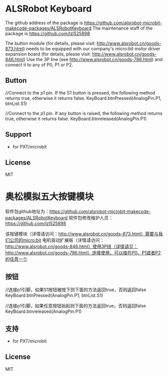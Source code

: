 # ALSRobot Keyboard
The github address of the package is https://github.com/alsrobot-microbit-makecode-packages/ALSRobotKeyboard
The maintenance staff of the package is https://github.com/lzl525898

The button module (for details, please visit: http://www.alsrobot.cn/goods-873.html) needs to be equipped with our company's micro:bit motor driver expansion board (for details, please visit: http://www.alsrobot.cn/goods-846.html) Use the 3P line (see http://www.alsrobot.cn/goods-786.html) and connect it to any of P0, P1 or P2.

## Button
//Connect to the p1 pin. If the S1 button is pressed, the following method returns true, otherwise it returns false.
KeyBoard.btnPressed(AnalogPin.P1, btnList.S1)

//Connect to the p1 pin. If any button is raised, the following method returns true, otherwise it returns false.
KeyBoard.btnreleased(AnalogPin.P1)

## Support

* for PXT/microbit

## License

MIT


# 奥松模拟五大按键模块
软件包github地址为：https://github.com/alsrobot-microbit-makecode-packages/ALSRobotKeyboard
软件包修改维护人员：https://github.com/lzl525898

该按键模块（详情请访问：http://www.alsrobot.cn/goods-873.html）需要与我们公司的micro:bit 电机驱动扩展板（详情请访问：http://www.alsrobot.cn/goods-846.html）使用3P线（详情请见：http://www.alsrobot.cn/goods-786.html）连接使用，可以接在P0、P1或者P2的任意一个

## 按钮
//连接p1引脚，如果S1按钮被按下则下面的方法返回true，否则返回false
KeyBoard.btnPressed(AnalogPin.P1, btnList.S1)

//连接p1引脚，如果任意按钮抬起则下面的方法返回true，否则返回false
KeyBoard.btnreleased(AnalogPin.P1)

## 支持

* for PXT/microbit

## License

MIT
